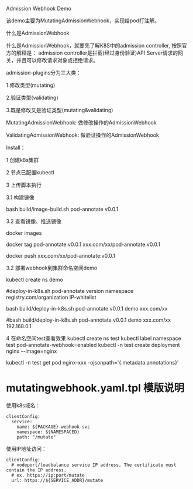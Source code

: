 Admission Webhook Demo

该demo主要为MutatingAdmissionWebhook，实现给pod打注解。

什么是AdmissionWebhook

什么是AdmissionWebhook，就要先了解K8S中的admission controller, 按照官方的解释是： admission controller是拦截(经过身份验证)API Server请求的网关，并且可以修改请求对象或拒绝请求。

admission-plugins分为三大类：

1.修改类型(mutating)

2.验证类型(validating)

3.既是修改又是验证类型(mutating&validating)

MutatingAdmissionWebhook: 做修改操作的AdmissionWebhook

ValidatingAdmissionWebhook: 做验证操作的AdmissionWebhook

Install：

1 创建k8s集群

2 节点已配置kubectl

3 上传脚本执行

3.1 构建镜像

bash build/image-build.sh pod-annotate  v0.0.1

3.2 查看镜像、推送镜像

docker images

docker tag pod-annotate:v0.0.1  xxx.com/xx/pod-annotate:v0.0.1

docker push xxx.com/xx/pod-annotate:v0.0.1

3.2 部署webhook到集群命名空间demo

kubectl create ns demo

#deploy-in-k8s.sh pod-annotate  version namespace registry.com/organization  IP-whitelist

bash build/deploy-in-k8s.sh pod-annotate  v0.0.1 demo  xxx.com/xx

#bash build/deploy-in-k8s.sh pod-annotate  v0.0.1  demo  xxx.com/xx  192.168.0.1

4 在命名空间test查看效果
kubectl create ns test 
kubectl label namespace test pod-annotate-webhook=enabled
kubectl -n test create deployment nginx --image=nginx

kubectl -n test get  pod nginx-xxx -ojsonpath='{.metadata.annotations}'

# mutatingwebhook.yaml.tpl 模版说明

使用k8s域名：

    clientConfig:
      service:
        name: ${PACKAGE}-webhook-svc
        namespace: ${NAMESPACED}
        path: "/mutate"

      
使用IP地址访问：

    clientConfig:
      # nodeport/loadbalance service IP address, The certificate must contain the IP address.
      # ex. https://ip:port/mutate
      url: https://${SERVICE_ADDR}/mutate


